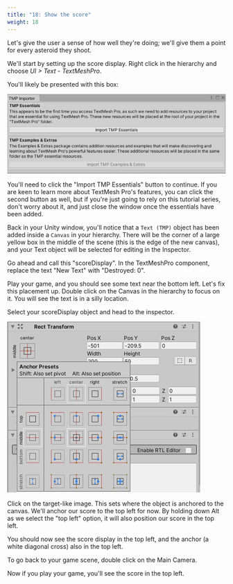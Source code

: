 ```yaml
---
title: "18: Show the score"
weight: 18
---
```

Let's give the user a sense of how well they're doing; we'll give them a point for every asteroid they shoot.

We'll start by setting up the score display.
Right click in the hierarchy and choose *UI > Text - TextMeshPro*.

You'll likely be presented with this box:

![](tmpImporter.png)

You'll need to click the "Import TMP Essentials" button to continue. If you are keen to learn more about TextMesh Pro's features, you can click the second button as well, but if you're just going to rely on this tutorial series, don't worry about it, and just close the window once the essentials have been added.

Back in your Unity window, you'll notice that a `Text (TMP)` object has been added inside a `Canvas` in your hierarchy. There will be the corner of a large yellow box in the middle of the scene (this is the edge of the new canvas), and your Text object will be selected for editing in the Inspector.

Go ahead and call this "scoreDisplay". In the TextMeshPro component, replace the text "New Text" with "Destroyed: 0".

Play your game, and you should see some text near the bottom left. Let's fix this placement up. Double click on the Canvas in the hierarchy to focus on it. You will see the text is in a silly location.

Select your scoreDisplay object and head to the inspector.

![](anchorPresets.png)

Click on the target-like image. This sets where the object is anchored to the canvas. We'll anchor our score to the top left for now. By holding down Alt as we select the "top left" option, it will also position our score in the top left.

You should now see the score display in the top left, and the anchor (a white diagonal cross) also in the top left.

To go back to your game scene, double click on the Main Camera.

Now if you play your game, you'll see the score in the top left.
